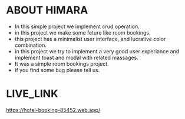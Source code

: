 # ABOUT HIMARA
- In this simple project we implement crud operation.
- in this project we make some feture like room bookings.
- this project has a minimalist user interface, and lucrative color combination. 
- in this project we try to implement a very good user experiance and implement toast and modal with related massages.
- It was a simple room bookings project. 
- if you find some bug please tell us.


# LIVE_LINK

https://hotel-booking-85452.web.app/
